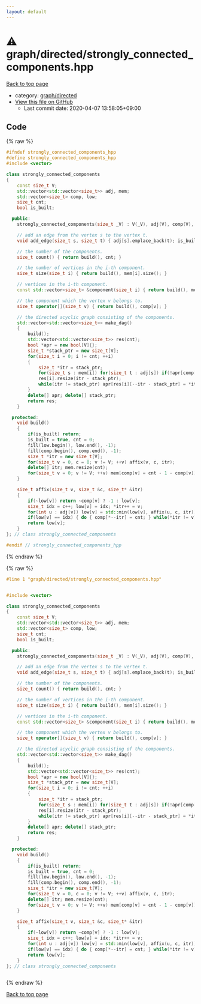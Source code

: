 ```yaml
---
layout: default
---
```


<!-- mathjax config similar to math.stackexchange -->
<script type="text/javascript" async
  src="https://cdnjs.cloudflare.com/ajax/libs/mathjax/2.7.5/MathJax.js?config=TeX-MML-AM_CHTML">
</script>
<script type="text/x-mathjax-config">
  MathJax.Hub.Config({
    TeX: { equationNumbers: { autoNumber: "AMS" }},
    tex2jax: {
      inlineMath: [ ['$','$'] ],
      processEscapes: true
    },
    "HTML-CSS": { matchFontHeight: false },
    displayAlign: "left",
    displayIndent: "2em"
  });
</script>

<script type="text/javascript" src="https://cdnjs.cloudflare.com/ajax/libs/jquery/3.4.1/jquery.min.js"></script>
<script src="https://cdn.jsdelivr.net/npm/jquery-balloon-js@1.1.2/jquery.balloon.min.js" integrity="sha256-ZEYs9VrgAeNuPvs15E39OsyOJaIkXEEt10fzxJ20+2I=" crossorigin="anonymous"></script>
<script type="text/javascript" src="../../../assets/js/copy-button.js"></script>
<link rel="stylesheet" href="../../../assets/css/copy-button.css" />


# :warning: graph/directed/strongly_connected_components.hpp

<a href="../../../index.html">Back to top page</a>

* category: <a href="../../../index.html#969c55f60d4e435b31ce9719112e0fcf">graph/directed</a>
* <a href="{{ site.github.repository_url }}/blob/master/graph/directed/strongly_connected_components.hpp">View this file on GitHub</a>
    - Last commit date: 2020-04-07 13:58:05+09:00




## Code

<a id="unbundled"></a>
{% raw %}
```cpp
#ifndef strongly_connected_components_hpp
#define strongly_connected_components_hpp
#include <vector>

class strongly_connected_components
{
    const size_t V;
    std::vector<std::vector<size_t>> adj, mem;
    std::vector<size_t> comp, low;
    size_t cnt;
    bool is_built;

  public:
    strongly_connected_components(size_t _V) : V(_V), adj(V), comp(V), low(V), is_built() {}

    // add an edge from the vertex s to the vertex t.
    void add_edge(size_t s, size_t t) { adj[s].emplace_back(t); is_built = false; }

    // the number of the components.
    size_t count() { return build(), cnt; }

    // the number of vertices in the i-th component.
    size_t size(size_t i) { return build(), mem[i].size(); }

    // vertices in the i-th component.
    const std::vector<size_t> &component(size_t i) { return build(), mem[i]; }

    // the component which the vertex v belongs to.
    size_t operator[](size_t v) { return build(), comp[v]; }

    // the directed acyclic graph consisting of the components.
    std::vector<std::vector<size_t>> make_dag()
    {
        build();
        std::vector<std::vector<size_t>> res(cnt);
        bool *apr = new bool[V]{};
        size_t *stack_ptr = new size_t[V];
        for(size_t i = 0; i != cnt; ++i)
        {
            size_t *itr = stack_ptr;
            for(size_t s : mem[i]) for(size_t t : adj[s]) if(!apr[comp[t]]) apr[comp[t]] = true, *itr++ = comp[t];
            res[i].resize(itr - stack_ptr);
            while(itr != stack_ptr) apr[res[i][--itr - stack_ptr] = *itr] = false;
        }
        delete[] apr; delete[] stack_ptr;
        return res;
    }

  protected:
    void build()
    {
        if(is_built) return;
        is_built = true, cnt = 0;
        fill(low.begin(), low.end(), -1);
        fill(comp.begin(), comp.end(), -1);
        size_t *itr = new size_t[V];
        for(size_t v = 0, c = 0; v != V; ++v) affix(v, c, itr);
        delete[] itr; mem.resize(cnt);
        for(size_t v = 0; v != V; ++v) mem[comp[v] = cnt - 1 - comp[v]].emplace_back(v);
    }

    size_t affix(size_t v, size_t &c, size_t* &itr)
    {
        if(~low[v]) return ~comp[v] ? -1 : low[v];
        size_t idx = c++; low[v] = idx; *itr++ = v;
        for(int u : adj[v]) low[v] = std::min(low[v], affix(u, c, itr));
        if(low[v] == idx) { do { comp[*--itr] = cnt; } while(*itr != v); ++cnt; }
        return low[v];
    }
}; // class strongly_connected_components

#endif // strongly_connected_components_hpp

```
{% endraw %}

<a id="bundled"></a>
{% raw %}
```cpp
#line 1 "graph/directed/strongly_connected_components.hpp"


#include <vector>

class strongly_connected_components
{
    const size_t V;
    std::vector<std::vector<size_t>> adj, mem;
    std::vector<size_t> comp, low;
    size_t cnt;
    bool is_built;

  public:
    strongly_connected_components(size_t _V) : V(_V), adj(V), comp(V), low(V), is_built() {}

    // add an edge from the vertex s to the vertex t.
    void add_edge(size_t s, size_t t) { adj[s].emplace_back(t); is_built = false; }

    // the number of the components.
    size_t count() { return build(), cnt; }

    // the number of vertices in the i-th component.
    size_t size(size_t i) { return build(), mem[i].size(); }

    // vertices in the i-th component.
    const std::vector<size_t> &component(size_t i) { return build(), mem[i]; }

    // the component which the vertex v belongs to.
    size_t operator[](size_t v) { return build(), comp[v]; }

    // the directed acyclic graph consisting of the components.
    std::vector<std::vector<size_t>> make_dag()
    {
        build();
        std::vector<std::vector<size_t>> res(cnt);
        bool *apr = new bool[V]{};
        size_t *stack_ptr = new size_t[V];
        for(size_t i = 0; i != cnt; ++i)
        {
            size_t *itr = stack_ptr;
            for(size_t s : mem[i]) for(size_t t : adj[s]) if(!apr[comp[t]]) apr[comp[t]] = true, *itr++ = comp[t];
            res[i].resize(itr - stack_ptr);
            while(itr != stack_ptr) apr[res[i][--itr - stack_ptr] = *itr] = false;
        }
        delete[] apr; delete[] stack_ptr;
        return res;
    }

  protected:
    void build()
    {
        if(is_built) return;
        is_built = true, cnt = 0;
        fill(low.begin(), low.end(), -1);
        fill(comp.begin(), comp.end(), -1);
        size_t *itr = new size_t[V];
        for(size_t v = 0, c = 0; v != V; ++v) affix(v, c, itr);
        delete[] itr; mem.resize(cnt);
        for(size_t v = 0; v != V; ++v) mem[comp[v] = cnt - 1 - comp[v]].emplace_back(v);
    }

    size_t affix(size_t v, size_t &c, size_t* &itr)
    {
        if(~low[v]) return ~comp[v] ? -1 : low[v];
        size_t idx = c++; low[v] = idx; *itr++ = v;
        for(int u : adj[v]) low[v] = std::min(low[v], affix(u, c, itr));
        if(low[v] == idx) { do { comp[*--itr] = cnt; } while(*itr != v); ++cnt; }
        return low[v];
    }
}; // class strongly_connected_components



```
{% endraw %}

<a href="../../../index.html">Back to top page</a>

